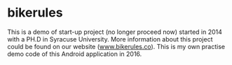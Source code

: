 # bikerules
This is a demo of start-up project (no longer proceed now) started in 2014 with a PH.D in Syracuse University. More information about this project could be found on our website (www.bikerules.co). This is my own practise demo code of this Android application in 2016. 
